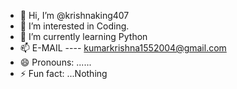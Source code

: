 - 👋 Hi, I’m @krishnaking407
- 👀 I’m interested in Coding.
- 🌱 I’m currently learning Python
- 📫 E-MAIL ---- kumarkrishna1552004@gmail.com
- 😄 Pronouns: ......
- ⚡ Fun fact: ...Nothing

<!---
krishnaking407/krishnaking407 is a ✨ special ✨ repository because its `README.md` (this file) appears on your GitHub profile.
You can click the Preview link to take a look at your changes.
--->
